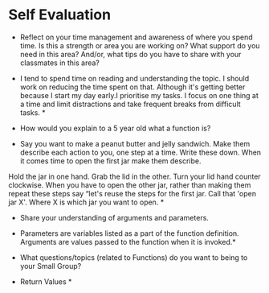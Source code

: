 # Self Evaluation

- Reflect on your time management and awareness of where you spend time. Is this a strength or area you are working on? What support do you need in this area? And/or, what tips do you have to share with your classmates in this area?

* I tend to spend time on reading and understanding the topic. I should work on reducing the time spent on that. Although it's getting better because I start my day early.I prioritise my tasks. I focus on one thing at a time and limit distractions and take frequent breaks from difficult tasks. *

- How would you explain to a 5 year old what a function is? 
* Say you want to make a peanut butter and jelly sandwich. Make them describe each action to you, one step at a time. Write these down. When it comes time to open the first jar make them describe.

Hold the jar in one hand.
Grab the lid in the other.
Turn your lid hand counter clockwise.
When you have to open the other jar, rather than making them repeat these steps say “let's reuse the steps for the first jar. Call that 'open jar X'. Where X is which jar you want to open. *

- Share your understanding of arguments and parameters. 

* Parameters are variables listed as a part of the function definition.
Arguments are values passed to the function when it is invoked.*

- What questions/topics (related to Functions) do you want to being to your Small Group? 
* Return Values *
